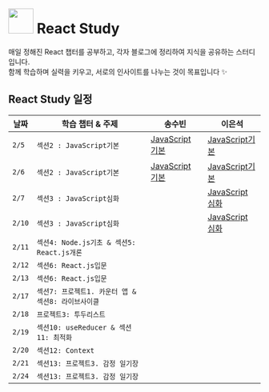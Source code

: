 # <img src="https://noticon-static.tammolo.com/dgggcrkxq/image/upload/v1644161402/noticon/byp14ppjklohyym0dl6z.png" width="50" height="50"> React Study

매일 정해진 React 챕터를 공부하고, 각자 블로그에 정리하여 지식을 공유하는 스터디입니다. <br />
함께 학습하며 실력을 키우고, 서로의 인사이트를 나누는 것이 목표입니다 ✨

##  React Study 일정

| 날짜  | 학습 챕터 & 주제 | 송수빈 | 이은석 |
|-------|----------|-----|----------|
| `2/5`   | `섹션2 : JavaScript기본`     |[JavaScript 기본](https://github.com/subinsong01/Frontend-Study/tree/main/Javascript/BasicLearning)|[ JavaScript기본 ](https://velog.io/@eunseok222/chapter-01)|
| `2/6`   | `섹션2 : JavaScript기본`     |[JavaScript 기본](https://github.com/subinsong01/Frontend-Study/tree/main/Javascript/BasicLearning)|[ JavaScript기본 ](https://velog.io/@eunseok222/chapter-01)|
| `2/7`   | `섹션3 : JavaScript심화`        ||[ JavaScript 심화  ](https://velog.io/@eunseok222/chapter-02) |
| `2/10`   | `섹션3 : JavaScript심화`        ||[ JavaScript 심화  ](https://velog.io/@eunseok222/Section-02-2) |
| `2/11`   |  `섹션4: Node.js기초 & 섹션5: React.js개론`      |||
| `2/12`   | `섹션6: React.js입문 `      |||
| `2/13`   | `섹션6: React.js입문 `      |||
| `2/17`   | `섹션7: 프로젝트1. 카운터 앱 & 섹션8: 라이브사이클`       |||
| `2/18`  | `프로젝트3: 투두리스트`      |||
| `2/19`  | `섹션10: useReducer & 섹션11: 최적화`     |||
| `2/20`  | `섹션12: Context`     |||
| `2/21`  | `섹션13: 프로젝트3. 감정 일기장`      |||
| `2/24`  | `섹션13: 프로젝트3. 감정 일기장`      |||

